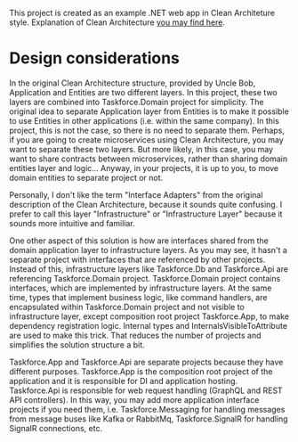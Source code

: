 This project is created as an example .NET web app in Clean Architeture style. Explanation of Clean Architecture [you may find here](CleanArchitecture.md).

# Design considerations

In the original Clean Architecture structure, provided by Uncle Bob, Application and Entities are two different layers. In this project, these two layers are combined into Taskforce.Domain project for simplicity. The original idea to separate Application layer from Entities is to make it possible to use Entities in other applications (i.e. within the same company). In this project, this is not the case, so there is no need to separate them. Perhaps, if you are going to create microservices using Clean Architecture, you may want to separate these two layers. But more likely, in this case, you may want to share contracts between microservices, rather than sharing domain entities layer and logic... Anyway, in your projects, it is up to you, to move domain entities to separate project or not.

Personally, I don't like the term "Interface Adapters" from the original description of the Clean Architecture, because it sounds quite confusing. I prefer to call this layer "Infrastructure" or "Infrastructure Layer" because it sounds more intuitive and familiar.

One other aspect of this solution is how are interfaces shared from the domain application layer to infrastructure layers. As you may see, it hasn't a separate project with interfaces that are referenced by other projects. Instead of this, infrastructure layers like Taskforce.Db and Taskforce.Api are referencing Taskforce.Domain project. Taskforce.Domain project contains interfaces, which are implemented by infrastructure layers. At the same time, types that implement business logic, like command handlers, are encapsulated within Taskforce.Domain project and not visible to infrastructure layer, except composition root project Taskforce.App, to make dependency registration logic. Internal types and InternalsVisibleToAttribute are used to make this trick. That reduces the number of projects and simplifies the solution structure a bit.

Taskforce.App and Taskforce.Api are separate projects because they have different purposes. Taskforce.App is the composition root project of the application and it is responsible for DI and application hosting. Taskforce.Api is responsible for web request handling (GraphQL and REST API controllers). In this way, you may add more application interface projects if you need them, i.e. Taskforce.Messaging for handling messages from message buses like Kafka or RabbitMq, Taskforce.SignalR for handling SignalR connections, etc.
